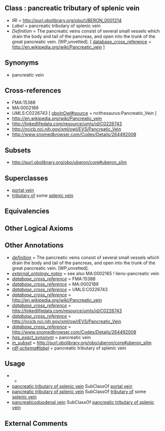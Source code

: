 
## Class : pancreatic tributary of splenic vein

 * *IRI* = http://purl.obolibrary.org/obo/UBERON_0001214
 * *Label* = pancreatic tributary of splenic vein
 * *Definition* = The pancreatic veins consist of several small vessels which drain the body and tail of the pancreas, and open into the trunk of the great pancreatic vein. [WP,unvetted]. [ [database_cross_reference](../../ef/oboInOwl#hasDbXref.md) = http://en.wikipedia.org/wiki/Pancreatic_vein ]

## Synonyms

 * pancreatic vein

## Cross-references

 * FMA:15388
 * MA:0002189
 * UMLS:C0226743 [ [oboInOwl#source](../../ce/oboInOwl#source.md) = ncithesaurus:Pancreatic_Vein ]
 * http://en.wikipedia.org/wiki/Pancreatic_vein
 * http://linkedlifedata.com/resource/umls/id/C0226743
 * http://ncicb.nci.nih.gov/xml/owl/EVS/Pancreatic_Vein
 * http://www.snomedbrowser.com/Codes/Details/264492008

## Subsets

 * http://purl.obolibrary.org/obo/uberon/core#uberon_slim

## Superclasses

 * [portal vein](../../UBERON/17/UBERON_0002017.md)
 * [tributary of](../../RO/76/RO_0002376.md) some [splenic vein](../../UBERON/13/UBERON_0003713.md)

## Equivalencies


## Other Logical Axioms


## Other Annotations

 * *[definition](../../IAO/15/IAO_0000115.md)* = The pancreatic veins consist of several small vessels which drain the body and tail of the pancreas, and open into the trunk of the great pancreatic vein. [WP,unvetted].
 * *[external_ontology_notes](../../UBPROP/12/UBPROP_0000012.md)* = see also MA:0002165 ! lieno-pancreatic vein
 * *[database_cross_reference](../../ef/oboInOwl#hasDbXref.md)* = FMA:15388
 * *[database_cross_reference](../../ef/oboInOwl#hasDbXref.md)* = MA:0002189
 * *[database_cross_reference](../../ef/oboInOwl#hasDbXref.md)* = UMLS:C0226743
 * *[database_cross_reference](../../ef/oboInOwl#hasDbXref.md)* = http://en.wikipedia.org/wiki/Pancreatic_vein
 * *[database_cross_reference](../../ef/oboInOwl#hasDbXref.md)* = http://linkedlifedata.com/resource/umls/id/C0226743
 * *[database_cross_reference](../../ef/oboInOwl#hasDbXref.md)* = http://ncicb.nci.nih.gov/xml/owl/EVS/Pancreatic_Vein
 * *[database_cross_reference](../../ef/oboInOwl#hasDbXref.md)* = http://www.snomedbrowser.com/Codes/Details/264492008
 * *[has_exact_synonym](../../ym/oboInOwl#hasExactSynonym.md)* = pancreatic vein
 * *[in_subset](../../et/oboInOwl#inSubset.md)* = http://purl.obolibrary.org/obo/uberon/core#uberon_slim
 * *[rdf-schema#label](../../el/rdf-schema#label.md)* = pancreatic tributary of splenic vein

## Usage

 * -
 * [pancreatic tributary of splenic vein](../../UBERON/14/UBERON_0001214.md) SubClassOf [portal vein](../../UBERON/17/UBERON_0002017.md)
 * [pancreatic tributary of splenic vein](../../UBERON/14/UBERON_0001214.md) SubClassOf [tributary of](../../RO/76/RO_0002376.md) some [splenic vein](../../UBERON/13/UBERON_0003713.md)
 * [pancreaticoduodenal vein](../../UBERON/90/UBERON_0004690.md) SubClassOf [pancreatic tributary of splenic vein](../../UBERON/14/UBERON_0001214.md)

## External Comments

